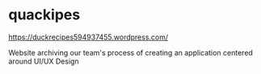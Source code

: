 # quackipes
https://duckrecipes594937455.wordpress.com/

Website archiving our team's process of creating an application centered around UI/UX Design
